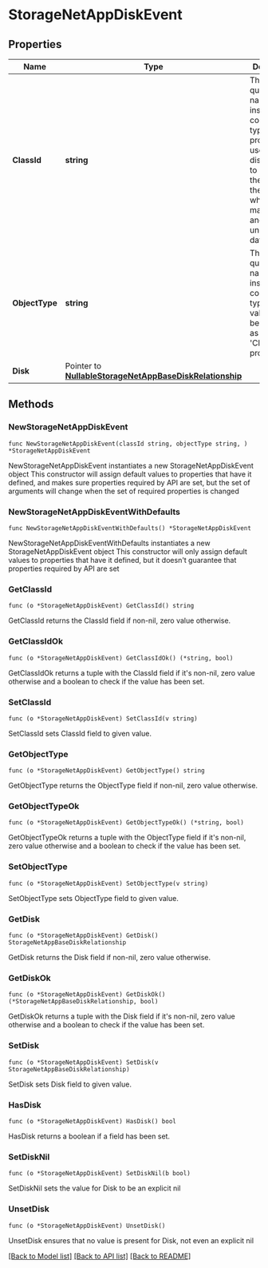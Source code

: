 # StorageNetAppDiskEvent

## Properties

Name | Type | Description | Notes
------------ | ------------- | ------------- | -------------
**ClassId** | **string** | The fully-qualified name of the instantiated, concrete type. This property is used as a discriminator to identify the type of the payload when marshaling and unmarshaling data. | [default to "storage.NetAppDiskEvent"]
**ObjectType** | **string** | The fully-qualified name of the instantiated, concrete type. The value should be the same as the &#39;ClassId&#39; property. | [default to "storage.NetAppDiskEvent"]
**Disk** | Pointer to [**NullableStorageNetAppBaseDiskRelationship**](StorageNetAppBaseDiskRelationship.md) |  | [optional] 

## Methods

### NewStorageNetAppDiskEvent

`func NewStorageNetAppDiskEvent(classId string, objectType string, ) *StorageNetAppDiskEvent`

NewStorageNetAppDiskEvent instantiates a new StorageNetAppDiskEvent object
This constructor will assign default values to properties that have it defined,
and makes sure properties required by API are set, but the set of arguments
will change when the set of required properties is changed

### NewStorageNetAppDiskEventWithDefaults

`func NewStorageNetAppDiskEventWithDefaults() *StorageNetAppDiskEvent`

NewStorageNetAppDiskEventWithDefaults instantiates a new StorageNetAppDiskEvent object
This constructor will only assign default values to properties that have it defined,
but it doesn't guarantee that properties required by API are set

### GetClassId

`func (o *StorageNetAppDiskEvent) GetClassId() string`

GetClassId returns the ClassId field if non-nil, zero value otherwise.

### GetClassIdOk

`func (o *StorageNetAppDiskEvent) GetClassIdOk() (*string, bool)`

GetClassIdOk returns a tuple with the ClassId field if it's non-nil, zero value otherwise
and a boolean to check if the value has been set.

### SetClassId

`func (o *StorageNetAppDiskEvent) SetClassId(v string)`

SetClassId sets ClassId field to given value.


### GetObjectType

`func (o *StorageNetAppDiskEvent) GetObjectType() string`

GetObjectType returns the ObjectType field if non-nil, zero value otherwise.

### GetObjectTypeOk

`func (o *StorageNetAppDiskEvent) GetObjectTypeOk() (*string, bool)`

GetObjectTypeOk returns a tuple with the ObjectType field if it's non-nil, zero value otherwise
and a boolean to check if the value has been set.

### SetObjectType

`func (o *StorageNetAppDiskEvent) SetObjectType(v string)`

SetObjectType sets ObjectType field to given value.


### GetDisk

`func (o *StorageNetAppDiskEvent) GetDisk() StorageNetAppBaseDiskRelationship`

GetDisk returns the Disk field if non-nil, zero value otherwise.

### GetDiskOk

`func (o *StorageNetAppDiskEvent) GetDiskOk() (*StorageNetAppBaseDiskRelationship, bool)`

GetDiskOk returns a tuple with the Disk field if it's non-nil, zero value otherwise
and a boolean to check if the value has been set.

### SetDisk

`func (o *StorageNetAppDiskEvent) SetDisk(v StorageNetAppBaseDiskRelationship)`

SetDisk sets Disk field to given value.

### HasDisk

`func (o *StorageNetAppDiskEvent) HasDisk() bool`

HasDisk returns a boolean if a field has been set.

### SetDiskNil

`func (o *StorageNetAppDiskEvent) SetDiskNil(b bool)`

 SetDiskNil sets the value for Disk to be an explicit nil

### UnsetDisk
`func (o *StorageNetAppDiskEvent) UnsetDisk()`

UnsetDisk ensures that no value is present for Disk, not even an explicit nil

[[Back to Model list]](../README.md#documentation-for-models) [[Back to API list]](../README.md#documentation-for-api-endpoints) [[Back to README]](../README.md)


